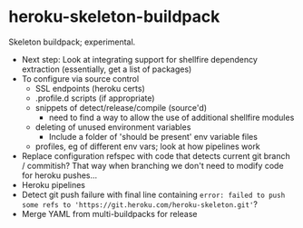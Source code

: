 # heroku-skeleton-buildpack

Skeleton buildpack; experimental.

* Next step: Look at integrating support for shellfire dependency extraction (essentially, get a list of packages)
* To configure via source control
  * SSL endpoints (heroku certs)
  * .profile.d scripts (if appropriate)
  * snippets of detect/release/compile (source'd)
    * need to find a way to allow the use of additional shellfire modules
  * deleting of unused environment variables
     * Include a folder of 'should be present' env variable files
  * profiles, eg of different env vars; look at how pipelines work  
* Replace configuration refspec with code that detects current git branch / commitish? That way when branching we don't need to modify code for heroku pushes...
* Heroku pipelines
* Detect git push failure with final line containing `error: failed to push some refs to 'https://git.heroku.com/heroku-skeleton.git'`?
* Merge YAML from multi-buildpacks for release
